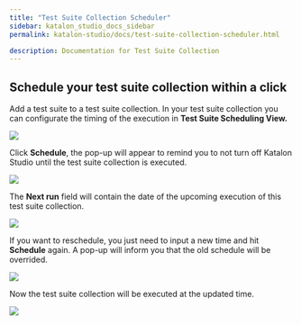 ```yaml
---
title: "Test Suite Collection Scheduler"
sidebar: katalon_studio_docs_sidebar
permalink: katalon-studio/docs/test-suite-collection-scheduler.html

description: Documentation for Test Suite Collection
---
```


## Schedule your test suite collection within a click

Add a test suite to a test suite collection. In your test suite collection you can configurate the timing of the execution in **Test Suite Scheduling View.**

![](../../images/katalon-studio/docs/test-suite-collection-scheduler/Scheduler-1.jpg)

Click **Schedule**, the pop-up will appear to remind you to not turn off Katalon Studio until the test suite collection is executed.

![](../../images/katalon-studio/docs/test-suite-collection-scheduler/Scheduler-2.jpg)

The **Next run** field will contain the date of the upcoming execution of this test suite collection. 

![](../../images/katalon-studio/docs/test-suite-collection-scheduler/Scheduler-3.jpg)

If you want to reschedule, you just need to input a new time and hit **Schedule** again. A pop-up will inform you that the old schedule will be overrided.

![](../../images/katalon-studio/docs/test-suite-collection-scheduler/Scheduler-4.jpg)

Now the test suite collection will be executed at the updated time.

![](../../images/katalon-studio/docs/test-suite-collection-scheduler/Scheduler-5.jpg)
